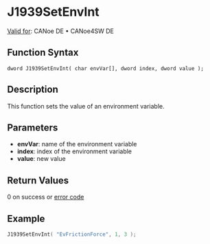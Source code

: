 # J1939SetEnvInt

[Valid for](../../../../Shared/FeatureAvailability.md): CANoe DE • CANoe4SW DE

## Function Syntax

```
dword J1939SetEnvInt( char envVar[], dword index, dword value );
```

## Description

This function sets the value of an environment variable.

## Parameters

- **envVar**: name of the environment variable
- **index**: index of the environment variable
- **value**: new value

## Return Values

0 on success or [error code](../CAPLfunctionsJ1939NLErrorCodes.md)

## Example

```c
J1939SetEnvInt( "EvFrictionForce", 1, 3 );
```
